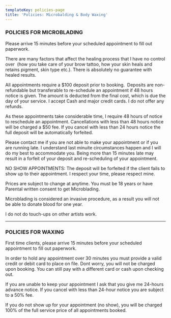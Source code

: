 ```yaml
---
templateKey: policies-page
title: 'Policies: Microbalding & Body Waxing'
---
```

### POLICIES FOR MICROBLADING

Please arrive 15 minutes before your scheduled appointment to fill out
paperwork.

There are many factors that affect the healing process that I have no
control over  (how you take care of your brow tattoo, how your skin
heals and retains pigment, skin type etc.). There is absolutely no
guarantee with healed results.

All appointments require a $100 deposit prior to booking.  Deposits
are non-refundable but transferable to re-schedule an appointment if
48 hours notice is given. The amount is deducted from the final cost,
which is due the day of your service.
I accept Cash and major credit cards. I do not offer any
refunds.

As these appointments take considerable time, I require 48 hours of
notice to reschedule an appointment. Cancellations with less than 48
hours notice will be charged a $50 fee. If you cancel with less than
24 hours notice the full deposit will be automatically forfeited.

Please contact me if you are not able to make your appointment or if
you are running late. I understand last minuite circumstances happen
and I will do my best to accommodate you. Being more than 15 minutes
late may result in a forfeit of your deposit and re-scheduling of your
appointment.

NO SHOW APPOINTMENTS: The deposit will be forfeited if the client
fails to show up to their appointment. I respect your time, please
respect mine.

Prices are subject to change at anytime. You must be 18 years or have
Parental written consent to get Microblading.

Microblading is considered an invasive procedure, as a result you will
not be able to donate blood for one year.

I do not do touch-ups on other artists work.

- - -

### POLICIES FOR WAXING

First time clients, please arrive 15 minutes before your scheduled
appointment to fill out paperwork.

In order to hold any appointment over 30 minutes you must provide a
valid credit or debit card to place on file. Dont worry, you will not
be charged upon booking. You can still pay with a different card or
cash upon checking out.

If you are unable to keep your appointment I ask that you give me
24-hours advance notice. If you cancel with less than 24-hour notice
you are subject to a 50% fee.

If you do not show up for your appointment (no show), you will be
charged 100% of the full service price of all appointments booked.
